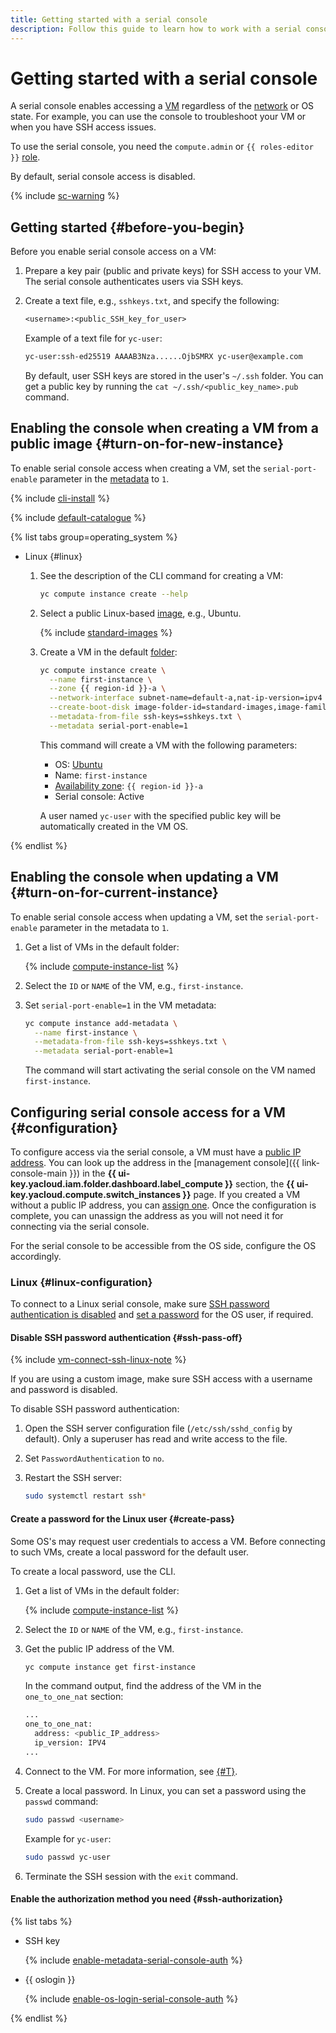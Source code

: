```yaml
---
title: Getting started with a serial console
description: Follow this guide to learn how to work with a serial console.
---
```


# Getting started with a serial console


A serial console enables accessing a [VM](../../concepts/vm.md) regardless of the [network](../../../vpc/concepts/network.md#network) or OS state. For example, you can use the console to troubleshoot your VM or when you have SSH access issues.

To use the serial console, you need the `compute.admin` or `{{ roles-editor }}` [role](../../security/index.md).

By default, serial console access is disabled.

{% include [sc-warning](../../../_includes/compute/serial-console-warning.md) %}

## Getting started {#before-you-begin}

Before you enable serial console access on a VM:
1. Prepare a key pair (public and private keys) for SSH access to your VM. The serial console authenticates users via SSH keys.
1. Create a text file, e.g., `sshkeys.txt`, and specify the following:

   ```txt
   <username>:<public_SSH_key_for_user>
   ```

   Example of a text file for `yc-user`:

   ```txt
   yc-user:ssh-ed25519 AAAAB3Nza......OjbSMRX yc-user@example.com
   ```

   By default, user SSH keys are stored in the user's `~/.ssh` folder. You can get a public key by running the `cat ~/.ssh/<public_key_name>.pub` command.

## Enabling the console when creating a VM from a public image {#turn-on-for-new-instance}

To enable serial console access when creating a VM, set the `serial-port-enable` parameter in the [metadata](../../concepts/vm-metadata.md) to `1`.

{% include [cli-install](../../../_includes/cli-install.md) %}

{% include [default-catalogue](../../../_includes/default-catalogue.md) %}

{% list tabs group=operating_system %}

- Linux {#linux}

  1. See the description of the CLI command for creating a VM:

     ```bash
     yc compute instance create --help
     ```

  1. Select a public Linux-based [image](../../concepts/image.md), e.g., Ubuntu.

     {% include [standard-images](../../../_includes/standard-images.md) %}

  1. Create a VM in the default [folder](../../../resource-manager/concepts/resources-hierarchy.md#folder):

     ```bash
     yc compute instance create \
       --name first-instance \
       --zone {{ region-id }}-a \
       --network-interface subnet-name=default-a,nat-ip-version=ipv4 \
       --create-boot-disk image-folder-id=standard-images,image-family=ubuntu-1604-lts \
       --metadata-from-file ssh-keys=sshkeys.txt \
       --metadata serial-port-enable=1
     ```

     This command will create a VM with the following parameters:
     * OS: [Ubuntu](/marketplace?tab=software&search=Ubuntu&categories=os)
     * Name: `first-instance`
     * [Availability zone](../../../overview/concepts/geo-scope.md): `{{ region-id }}-a`
     * Serial console: Active

     A user named `yc-user` with the specified public key will be automatically created in the VM OS.


{% endlist %}

## Enabling the console when updating a VM {#turn-on-for-current-instance}

To enable serial console access when updating a VM, set the `serial-port-enable` parameter in the metadata to `1`.
1. Get a list of VMs in the default folder:

   {% include [compute-instance-list](../../_includes_service/compute-instance-list.md) %}

1. Select the `ID` or `NAME` of the VM, e.g., `first-instance`.

1. Set `serial-port-enable=1` in the VM metadata:

   ```bash
   yc compute instance add-metadata \
     --name first-instance \
     --metadata-from-file ssh-keys=sshkeys.txt \
     --metadata serial-port-enable=1
   ```

   The command will start activating the serial console on the VM named `first-instance`.

## Configuring serial console access for a VM {#configuration}

To configure access via the serial console, a VM must have a [public IP address](../../../vpc/concepts/address.md#public-addresses). You can look up the address in the [management console]({{ link-console-main }}) in the **{{ ui-key.yacloud.iam.folder.dashboard.label_compute }}** section, the **{{ ui-key.yacloud.compute.switch_instances }}** page. If you created a VM without a public IP address, you can [assign one](../vm-control/vm-attach-public-ip.md). Once the configuration is complete, you can unassign the address as you will not need it for connecting via the serial console.

For the serial console to be accessible from the OS side, configure the OS accordingly.

### Linux {#linux-configuration}

To connect to a Linux serial console, make sure [SSH password authentication is disabled](#ssh-pass-off) and [set a password](#create-pass) for the OS user, if required.

#### Disable SSH password authentication {#ssh-pass-off}

{% include [vm-connect-ssh-linux-note](../../../_includes/vm-connect-ssh-linux-note.md) %}

If you are using a custom image, make sure SSH access with a username and password is disabled.

To disable SSH password authentication:
1. Open the SSH server configuration file (`/etc/ssh/sshd_config` by default). Only a superuser has read and write access to the file.
1. Set `PasswordAuthentication` to `no`.
1. Restart the SSH server:

   ```bash
   sudo systemctl restart ssh*
   ```

#### Create a password for the Linux user {#create-pass}

Some OS's may request user credentials to access a VM. Before connecting to such VMs, create a local password for the default user.

To create a local password, use the CLI.
1. Get a list of VMs in the default folder:

   {% include [compute-instance-list](../../_includes_service/compute-instance-list.md) %}

1. Select the `ID` or `NAME` of the VM, e.g., `first-instance`.
1. Get the public IP address of the VM.

   ```bash
   yc compute instance get first-instance
   ```

   In the command output, find the address of the VM in the `one_to_one_nat` section:

   ```bash
   ...
   one_to_one_nat:
     address: <public_IP_address>
     ip_version: IPV4
   ...
   ```

1. Connect to the VM. For more information, see [{#T}](../vm-connect/ssh.md#vm-connect).
1. Create a local password. In Linux, you can set a password using the `passwd` command:

   ```bash
   sudo passwd <username>
   ```

   Example for `yc-user`:

   ```bash
   sudo passwd yc-user
   ```

1. Terminate the SSH session with the `exit` command.

#### Enable the authorization method you need {#ssh-authorization}

{% list tabs %}

- SSH key

  {% include [enable-metadata-serial-console-auth](../../../_includes/compute/enable-metadata-serial-console-auth.md) %}

- {{ oslogin }}

  {% include [enable-os-login-serial-console-auth](../../../_includes/compute/enable-os-login-serial-console-auth.md) %}

{% endlist %}

